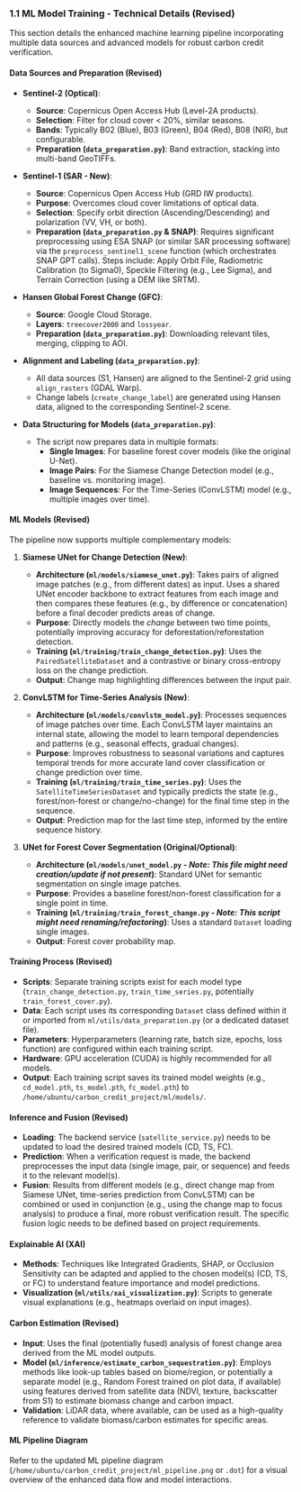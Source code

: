 

### 1.1 ML Model Training - Technical Details (Revised)

This section details the enhanced machine learning pipeline incorporating multiple data sources and advanced models for robust carbon credit verification.

#### Data Sources and Preparation (Revised)

- **Sentinel-2 (Optical)**:
    - **Source**: Copernicus Open Access Hub (Level-2A products).
    - **Selection**: Filter for cloud cover < 20%, similar seasons.
    - **Bands**: Typically B02 (Blue), B03 (Green), B04 (Red), B08 (NIR), but configurable.
    - **Preparation (`data_preparation.py`)**: Band extraction, stacking into multi-band GeoTIFFs.

- **Sentinel-1 (SAR - New)**:
    - **Source**: Copernicus Open Access Hub (GRD IW products).
    - **Purpose**: Overcomes cloud cover limitations of optical data.
    - **Selection**: Specify orbit direction (Ascending/Descending) and polarization (VV, VH, or both).
    - **Preparation (`data_preparation.py` & SNAP)**: Requires significant preprocessing using ESA SNAP (or similar SAR processing software) via the `preprocess_sentinel1_scene` function (which orchestrates SNAP GPT calls). Steps include: Apply Orbit File, Radiometric Calibration (to Sigma0), Speckle Filtering (e.g., Lee Sigma), and Terrain Correction (using a DEM like SRTM).

- **Hansen Global Forest Change (GFC)**:
    - **Source**: Google Cloud Storage.
    - **Layers**: `treecover2000` and `lossyear`.
    - **Preparation (`data_preparation.py`)**: Downloading relevant tiles, merging, clipping to AOI.

- **Alignment and Labeling (`data_preparation.py`)**:
    - All data sources (S1, Hansen) are aligned to the Sentinel-2 grid using `align_rasters` (GDAL Warp).
    - Change labels (`create_change_label`) are generated using Hansen data, aligned to the corresponding Sentinel-2 scene.

- **Data Structuring for Models (`data_preparation.py`)**:
    - The script now prepares data in multiple formats:
        - **Single Images**: For baseline forest cover models (like the original U-Net).
        - **Image Pairs**: For the Siamese Change Detection model (e.g., baseline vs. monitoring image).
        - **Image Sequences**: For the Time-Series (ConvLSTM) model (e.g., multiple images over time).

#### ML Models (Revised)

The pipeline now supports multiple complementary models:

1.  **Siamese UNet for Change Detection (New)**:
    - **Architecture (`ml/models/siamese_unet.py`)**: Takes pairs of aligned image patches (e.g., from different dates) as input. Uses a shared UNet encoder backbone to extract features from each image and then compares these features (e.g., by difference or concatenation) before a final decoder predicts areas of change.
    - **Purpose**: Directly models the *change* between two time points, potentially improving accuracy for deforestation/reforestation detection.
    - **Training (`ml/training/train_change_detection.py`)**: Uses the `PairedSatelliteDataset` and a contrastive or binary cross-entropy loss on the change prediction.
    - **Output**: Change map highlighting differences between the input pair.

2.  **ConvLSTM for Time-Series Analysis (New)**:
    - **Architecture (`ml/models/convlstm_model.py`)**: Processes sequences of image patches over time. Each ConvLSTM layer maintains an internal state, allowing the model to learn temporal dependencies and patterns (e.g., seasonal effects, gradual changes).
    - **Purpose**: Improves robustness to seasonal variations and captures temporal trends for more accurate land cover classification or change prediction over time.
    - **Training (`ml/training/train_time_series.py`)**: Uses the `SatelliteTimeSeriesDataset` and typically predicts the state (e.g., forest/non-forest or change/no-change) for the final time step in the sequence.
    - **Output**: Prediction map for the last time step, informed by the entire sequence history.

3.  **UNet for Forest Cover Segmentation (Original/Optional)**:
    - **Architecture (`ml/models/unet_model.py` - *Note: This file might need creation/update if not present*)**: Standard UNet for semantic segmentation on single image patches.
    - **Purpose**: Provides a baseline forest/non-forest classification for a single point in time.
    - **Training (`ml/training/train_forest_change.py` - *Note: This script might need renaming/refactoring*)**: Uses a standard `Dataset` loading single images.
    - **Output**: Forest cover probability map.

#### Training Process (Revised)

- **Scripts**: Separate training scripts exist for each model type (`train_change_detection.py`, `train_time_series.py`, potentially `train_forest_cover.py`).
- **Data**: Each script uses its corresponding `Dataset` class defined within it or imported from `ml/utils/data_preparation.py` (or a dedicated dataset file).
- **Parameters**: Hyperparameters (learning rate, batch size, epochs, loss function) are configured within each training script.
- **Hardware**: GPU acceleration (CUDA) is highly recommended for all models.
- **Output**: Each training script saves its trained model weights (e.g., `cd_model.pth`, `ts_model.pth`, `fc_model.pth`) to `/home/ubuntu/carbon_credit_project/ml/models/`.

#### Inference and Fusion (Revised)

- **Loading**: The backend service (`satellite_service.py`) needs to be updated to load the desired trained models (CD, TS, FC).
- **Prediction**: When a verification request is made, the backend preprocesses the input data (single image, pair, or sequence) and feeds it to the relevant model(s).
- **Fusion**: Results from different models (e.g., direct change map from Siamese UNet, time-series prediction from ConvLSTM) can be combined or used in conjunction (e.g., using the change map to focus analysis) to produce a final, more robust verification result. The specific fusion logic needs to be defined based on project requirements.

#### Explainable AI (XAI)

- **Methods**: Techniques like Integrated Gradients, SHAP, or Occlusion Sensitivity can be adapted and applied to the chosen model(s) (CD, TS, or FC) to understand feature importance and model predictions.
- **Visualization (`ml/utils/xai_visualization.py`)**: Scripts to generate visual explanations (e.g., heatmaps overlaid on input images).

#### Carbon Estimation (Revised)

- **Input**: Uses the final (potentially fused) analysis of forest change area derived from the ML model outputs.
- **Model (`ml/inference/estimate_carbon_sequestration.py`)**: Employs methods like look-up tables based on biome/region, or potentially a separate model (e.g., Random Forest trained on plot data, if available) using features derived from satellite data (NDVI, texture, backscatter from S1) to estimate biomass change and carbon impact.
- **Validation**: LiDAR data, where available, can be used as a high-quality reference to validate biomass/carbon estimates for specific areas.

#### ML Pipeline Diagram

Refer to the updated ML pipeline diagram (`/home/ubuntu/carbon_credit_project/ml_pipeline.png` or `.dot`) for a visual overview of the enhanced data flow and model interactions.


